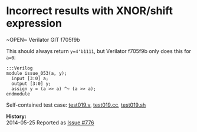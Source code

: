 
Incorrect results with XNOR/shift expression
============================================

~OPEN~ Verilator GIT f705f9b

This should always return `y=4'b1111`, but Verilator f705f9b only does this for `a=0`:

    :::Verilog
    module issue_053(a, y);
      input [3:0] a;
      output [3:0] y;
      assign y = (a >> a) ^~ (a >> a);
    endmodule

Self-contained test case:
[test019.v](http://svn.clifford.at/handicraft/2014/verilatortest/test019.v),
[test019.cc](http://svn.clifford.at/handicraft/2014/verilatortest/test019.cc),
[test019.sh](http://svn.clifford.at/handicraft/2014/verilatortest/test019.sh)

**History:**  
2014-05-25 Reported as [Issue #776](http://www.veripool.org/issues/776-Verilator-Incorrect-results-with-XNOR-shift-expression)
